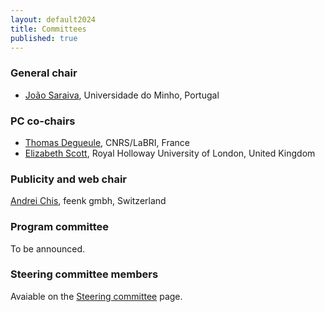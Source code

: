 ```yaml
---
layout: default2024
title: Committees
published: true
---
```


### General chair

* [João Saraiva](https://haslab.uminho.pt/jas/), Universidade do Minho, Portugal

### PC co-chairs

* [Thomas Degueule](https://tdegueul.github.io/), CNRS/LaBRI, France
* [Elizabeth Scott](https://www.cs.rhul.ac.uk/research/languages/esHome/), Royal Holloway University of London, United Kingdom

### Publicity and web chair

[Andrei Chis](https://twitter.com/Chis_Andrei), feenk gmbh, Switzerland

### Program committee

To be announced.

### Steering committee members

Avaiable on the [Steering committee](https://www.sleconf.org/sc/) page.
